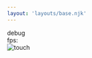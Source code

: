 ```yaml
---
layout: 'layouts/base.njk'
---
```


<div class="debug-holder">debug</div>
<div class="fps">fps: <span id="fps"></span></div>
<canvas id="canvas"></canvas>

<div class="enter-info-icon">
<img src="/public/assets/touch.svg" alt="touch" class="info-icon bounceIn" />
</div>

<!-- Scripts -->
<script type="module" defer src="/js/chain/App.js"></script>
